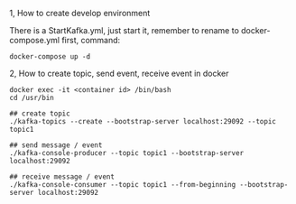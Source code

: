 1, How to create develop environment

There is a StartKafka.yml, just start it, remember to rename to docker-compose.yml first, command:

```shell
docker-compose up -d
```

2, How to create topic, send event, receive event in docker

```shell
docker exec -it <container id> /bin/bash
cd /usr/bin

## create topic
./kafka-topics --create --bootstrap-server localhost:29092 --topic topic1

## send message / event
./kafka-console-producer --topic topic1 --bootstrap-server localhost:29092

## receive message / event
./kafka-console-consumer --topic topic1 --from-beginning --bootstrap-server localhost:29092
```